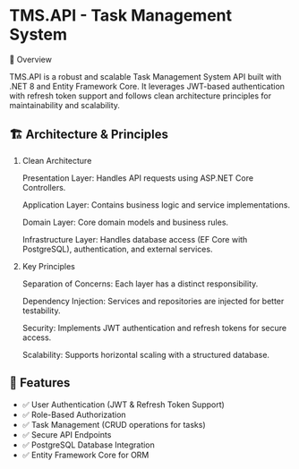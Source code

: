 <h1>TMS.API - Task Management System</h1>

📌 Overview

TMS.API is a robust and scalable Task Management System API built with .NET 8 and Entity Framework Core. It leverages JWT-based authentication with refresh token support and follows clean architecture principles for maintainability and scalability.

<h2>🏗️ Architecture & Principles</h2>
<ol>
<li>Clean Architecture

Presentation Layer: Handles API requests using ASP.NET Core Controllers.

Application Layer: Contains business logic and service implementations.

Domain Layer: Core domain models and business rules.

Infrastructure Layer: Handles database access (EF Core with PostgreSQL), authentication, and external services.
</li>

<li>Key Principles

Separation of Concerns: Each layer has a distinct responsibility.

Dependency Injection: Services and repositories are injected for better testability.

Security: Implements JWT authentication and refresh tokens for secure access.

Scalability: Supports horizontal scaling with a structured database.
</li>
</ol>

<h2>🚀 Features</h2>
<ul>
 <li> ✅ User Authentication (JWT & Refresh Token Support)</li>
 <li> ✅ Role-Based Authorization</li>
 <li> ✅ Task Management (CRUD operations for tasks)</li>
 <li> ✅ Secure API Endpoints</li>
 <li> ✅ PostgreSQL Database Integration</li>
 <li> ✅ Entity Framework Core for ORM</li>
</ul>
